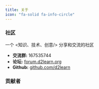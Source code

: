 ```yaml
---
title: 关于
icon: "fa-solid fa-info-circle"
---
```


### 社区

一个 <知识、技术、创意/> 分享和交流的社区

- **交流群:** 167535744
- **论坛:** [forum.d2learn.org](https://forum.d2learn.org/)
- **Github:** [github.com/d2learn](https://github.com/d2learn)

### 贡献者

<ContributorAvatars :repos="['Sunrisepeak/d2ds', 'd2learn/d2ds', 'd2learn/d2python', 'd2learn/d2learn']" />

<script setup>
import ContributorAvatars from '@source/components/ContributorAvatars.vue'
</script>
